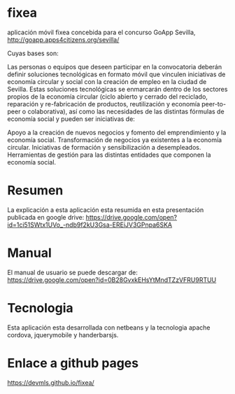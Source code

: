 # fixea
aplicación móvil fixea concebida para el concurso GoApp Sevilla,  http://goapp.apps4citizens.org/sevilla/

Cuyas bases son:

  Las personas o equipos que deseen participar en la convocatoria deberán definir soluciones tecnológicas en formato móvil que vinculen     iniciativas de economía circular y social con la creación de empleo en la ciudad de Sevilla. Estas soluciones tecnológicas se enmarcarán dentro de los sectores propios de la economía circular (ciclo abierto y cerrado del reciclado, reparación y re-fabricación de productos, reutilización y economía peer-to-peer o colaborativa), así como las necesidades de las distintas fórmulas de economía social y pueden ser iniciativas de:

  Apoyo a la creación de nuevos negocios y fomento del emprendimiento y la economía social.
Transformación de negocios ya existentes a la economía circular.
Iniciativas de formación y sensibilización a desempleados.
Herramientas de gestión para las distintas entidades que componen la economía social.

# Resumen
La explicación a esta aplicación esta resumida en esta presentación publicada en google drive:
https://drive.google.com/open?id=1ci51SWtx1UVo_-ndb9f2kU3Gsa-EREiJV3GPnpa6SKA

# Manual
El manual de usuario se puede descargar de:
https://drive.google.com/open?id=0B28GvxkEHsYtMndTZzVFRU9RTUU

# Tecnologia
Esta aplicación esta desarrollada con netbeans y la tecnologia apache cordova, jquerymobile y handerbarsjs.

# Enlace a github pages
https://devmls.github.io/fixea/
